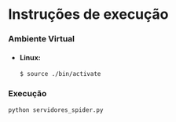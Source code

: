 # Instruções de execução

### Ambiente Virtual
- #### Linux:
    ```
    $ source ./bin/activate
    ```

### Execução
```
python servidores_spider.py
```
